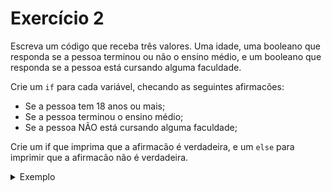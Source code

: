 # Exercício 2

Escreva um código que receba três valores. Uma idade, uma booleano que responda se a pessoa terminou ou não o ensino médio, e um booleano que responda se a pessoa está cursando alguma faculdade.

Crie um `if` para cada variável, checando as seguintes afirmacões:
- Se a pessoa tem 18 anos ou mais;
- Se a pessoa terminou o ensino médio;
- Se a pessoa NÃO está cursando alguma faculdade;

Crie um if que imprima que a afirmacão é verdadeira, e um `else` para imprimir que a afirmacão não é verdadeira.

<details>

<summary>Exemplo</summary>

Caso a primeira pessoa tenha idade >=18:

<b>"A pessoa é maior de idade"</b>

e caso não seja:

<b>"A pessoa é menor de idade"</b>

</details>